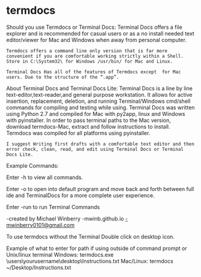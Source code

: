 # termdocs

 
Should you use Termdocs or Terminal Docs:
    Terminal Docs offers a file explorer and is recommended for casual users or as a no install needed text editor/viewer for Mac and Windows when away from personal computer.
 
	Termdocs offers a command line only version that is far more convenient if you are comfortable working strictly within a Shell. Store in C:\System32\ for Windows /usr/bin/ for Mac and Linux.
 
	Terminal Docs Has all of the features of Termdocs except  for Mac users. Due to the structure of the “.app”. 

About Terminal Docs and Terminal Docs Lite:
    Terminal Docs is a line by line text-editor,text-reader,and general purpose workstation. It allows for active insertion, replacement, deletion, and running Terminal/Windows cmd/shell commands for compiling and testing while using. Terminal Docs was written using Python 2.7 and compiled for Mac with py2app, linux and Windows with pyinstaller. In order to pass terminal paths to the Mac version, download termdocs-Mac, extract and follow instructions to install. Termdocs was compiled for all platforms using pyinstaller.

	I suggest Writing first drafts with a comfortable text editor and then error check, clean, read, and edit using Terminal Docs or Terminal Docs Lite. 
Example Commands:

Enter -h to view all commands. 

Enter -o to open into default program and move back and forth between full ide and TerminalDocs for a more complete user experience. 

Enter -run to run Terminal Commands
 
-created by Michael Winberry
-mwinb.github.io
-mwinberry0101@gmail.com

To use termdocs without the Terminal Double click on desktop icon. 

Example of what to enter for path if using outside of command prompt or Unix/linux terminal
Windows:  termdocs.exe \users\yourusername\desktop\Instructions.txt
Mac/Linux:  termdocs ~/Desktop/Instructions.txt
